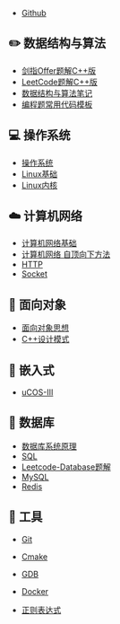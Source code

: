 - [Github](https://github.com/MrRen-sdhm/Interview-Notes)

## ✏️ 数据结构与算法

- [剑指Offer题解C++版](notes/剑指offer题解C++版.md) </br>
- [LeetCode题解C++版](notes/Leetcode%20题解%20-%20目录1.md) </br>
- [数据结构与算法笔记](notes/数据结构与算法学习笔记.md) </br>
- [编程题常用代码模板](notes/编程题常用代码模板.md)

## 💻 操作系统

- [操作系统](notes/计算机操作系统%20-%20目录1.md) </br>
- [Linux基础](notes/Linux基础.md) </br>
- [Linux内核](notes/《Linux内核设计与实现》笔记.md)

## ☁️ 计算机网络

- [计算机网络基础](notes/计算机网络%20-%20目录1.md) </br>
- [计算机网络 自顶向下方法](notes/《计算机网络%20自顶向下方法》笔记.md) </br>
- [HTTP](notes/HTTP.md) </br>
- [Socket](notes/Socket.md)

## 🎨 面向对象

- [面向对象思想](notes/面向对象思想.md) </br>
- [C++设计模式](notes/设计模式.md)

## 🎯  嵌入式

- [uCOS-III](notes/uCOS-III学习笔记.md)

## 💾 数据库

- [数据库系统原理](notes/数据库系统原理.md) </br>
- [SQL](notes/SQL.md) </br>
- [Leetcode-Database题解](notes/Leetcode-Database%20题解.md) </br>
- [MySQL](notes/MySQL.md) </br>
- [Redis](notes/Redis.md)

## 🔧 工具

- [Git](notes/Git.md) </br>

- [Cmake](notes/Cmake.md) </br>

- [GDB](notes/GDB.md) </br>

- [Docker](notes/Docker.md) </br>

- [正则表达式](notes/正则表达式.md) 

  


